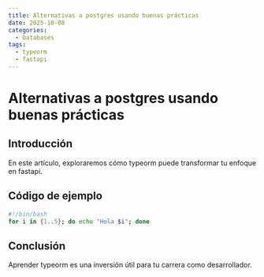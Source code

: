 ```yaml
---
title: Alternativas a postgres usando buenas prácticas
date: 2025-10-08
categories:
  - Databases
tags:
  - typeorm
  - fastapi
---
```


# Alternativas a postgres usando buenas prácticas

## Introducción

En este artículo, exploraremos cómo typeorm puede transformar tu enfoque en fastapi.

## Código de ejemplo

```bash
#!/bin/bash
for i in {1..5}; do echo "Hola $i"; done
```

## Conclusión

Aprender typeorm es una inversión útil para tu carrera como desarrollador.